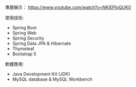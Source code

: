 專題展示：
https://www.youtube.com/watch?v=NKIEPIoQUK0

使用技術:
- Spring Boot
- Spring Web
- Spring Security
- Spring Data JPA & Hibernate
- Thymeleaf
- Bootstrap 5

軟體應用:
- Java Development Kit (JDK)
- MySQL database & MySQL Workbench
